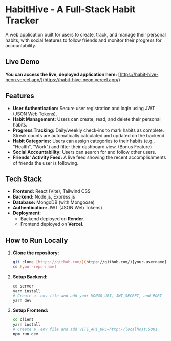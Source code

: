 # HabitHive - A Full-Stack Habit Tracker

A web application built for users to create, track, and manage their personal habits, with social features to follow friends and monitor their progress for accountability.

## Live Demo

**You can access the live, deployed application here:**
[https://habit-hive-neon.vercel.app/](https://habit-hive-neon.vercel.app/)

## Features

- **User Authentication:** Secure user registration and login using JWT (JSON Web Tokens).
- **Habit Management:** Users can create, read, and delete their personal habits.
- **Progress Tracking:** Daily/weekly check-ins to mark habits as complete. Streak counts are automatically calculated and updated on the backend.
- **Habit Categories:** Users can assign categories to their habits (e.g., "Health", "Work") and filter their dashboard view. (Bonus Feature)
- **Social Accountability:** Users can search for and follow other users.
- **Friends' Activity Feed:** A live feed showing the recent accomplishments of friends the user is following.

## Tech Stack

- **Frontend:** React (Vite), Tailwind CSS
- **Backend:** Node.js, Express.js
- **Database:** MongoDB (with Mongoose)
- **Authentication:** JWT (JSON Web Tokens)
- **Deployment:**
  - Backend deployed on **Render**.
  - Frontend deployed on **Vercel**.

## How to Run Locally

1.  **Clone the repository:**
    ```bash
    git clone [https://github.com/](https://github.com/)[your-username]/[your-repo-name].git
    cd [your-repo-name]
    ```
2.  **Setup Backend:**
    ```bash
    cd server
    yarn install
    # Create a .env file and add your MONGO_URI, JWT_SECRET, and PORT
    yarn dev
    ```
3.  **Setup Frontend:**
    ```bash
    cd client
    yarn install
    # Create a .env file and add VITE_API_URL=http://localhost:5001
    npm run dev
    ```
